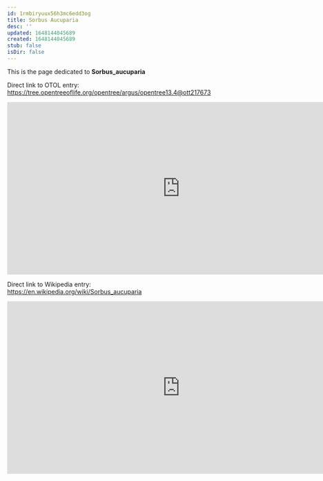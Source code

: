```yaml
---
id: 1rmbiryuux56h3mc6edd3og
title: Sorbus Aucuparia
desc: ''
updated: 1648144045689
created: 1648144045689
stub: false
isDir: false
---
```

This is the page dedicated to **Sorbus_aucuparia**


Direct link to OTOL entry: https://tree.opentreeoflife.org/opentree/argus/opentree13.4@ott217673



<html>
    <body>
    <iframe src="https://tree.opentreeoflife.org/opentree/argus/opentree13.4@ott217673"
    width="800" height="400" frameborder="0" allowfullscreen> </iframe>
    </body>
</html>
    


Direct link to Wikipedia entry: https://en.wikipedia.org/wiki/Sorbus_aucuparia



<html>
    <body>
    <iframe src="https://en.wikipedia.org/wiki/Sorbus_aucuparia"
    width="800" height="400" frameborder="0" allowfullscreen> </iframe>
    </body>
</html>
    
